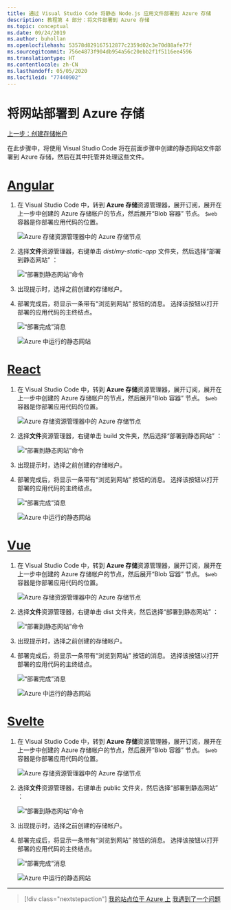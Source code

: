 ```yaml
---
title: 通过 Visual Studio Code 将静态 Node.js 应用文件部署到 Azure 存储
description: 教程第 4 部分：将文件部署到 Azure 存储
ms.topic: conceptual
ms.date: 09/24/2019
ms.author: buhollan
ms.openlocfilehash: 53578d829167512877c2359d02c3e70d88afe77f
ms.sourcegitcommit: 756e4873f904db954a56c20ebb2f1f5116ee4596
ms.translationtype: HT
ms.contentlocale: zh-CN
ms.lasthandoff: 05/05/2020
ms.locfileid: "77440902"
---
```

# <a name="deploy-the-website-to-azure-storage"></a>将网站部署到 Azure 存储

[上一步：创建存储帐户](tutorial-vscode-static-website-node-03.md)

在此步骤中，将使用 Visual Studio Code 将在前面步骤中创建的静态网站文件部署到 Azure 存储，然后在其中托管并处理这些文件。

# <a name="angular"></a>[Angular](#tab/angular)

1. 在 Visual Studio Code 中，转到 **Azure 存储**资源管理器，展开订阅，展开在上一步中创建的 Azure 存储帐户的节点，然后展开“Blob 容器”  节点。 `$web` 容器是你部署应用代码的位置。

   ![Azure 存储资源管理器中的 Azure 存储节点](media/static-website/storage-nodes.png)

1. 选择**文件**资源管理器，右键单击 _dist/my-static-app_ 文件夹，然后选择“部署到静态网站”  ：

    ![“部署到静态网站”命令](media/static-website/deploy-build-angular.png)

1. 出现提示时，选择之前创建的存储帐户。

1. 部署完成后，将显示一条带有“浏览到网站”  按钮的消息。 选择该按钮以打开部署的应用代码的主终结点。

    ![“部署完成”消息](media/static-website/deployment-complete.png)

    ![Azure 中运行的静态网站](media/static-website/azure-app-angular.png)

# <a name="react"></a>[React](#tab/react)

1. 在 Visual Studio Code 中，转到 **Azure 存储**资源管理器，展开订阅，展开在上一步中创建的 Azure 存储帐户的节点，然后展开“Blob 容器”  节点。 `$web` 容器是你部署应用代码的位置。

   ![Azure 存储资源管理器中的 Azure 存储节点](media/static-website/storage-nodes.png)

1. 选择**文件**资源管理器，右键单击 build  文件夹，然后选择“部署到静态网站”  ：

    ![“部署到静态网站”命令](media/static-website/deploy-build-react.png)

1. 出现提示时，选择之前创建的存储帐户。

1. 部署完成后，将显示一条带有“浏览到网站”  按钮的消息。 选择该按钮以打开部署的应用代码的主终结点。

    ![“部署完成”消息](media/static-website/deployment-complete.png)

    ![Azure 中运行的静态网站](media/static-website/azure-app-react.png)

# <a name="vue"></a>[Vue](#tab/vue)

1. 在 Visual Studio Code 中，转到 **Azure 存储**资源管理器，展开订阅，展开在上一步中创建的 Azure 存储帐户的节点，然后展开“Blob 容器”  节点。 `$web` 容器是你部署应用代码的位置。

   ![Azure 存储资源管理器中的 Azure 存储节点](media/static-website/storage-nodes.png)

1. 选择**文件**资源管理器，右键单击 dist  文件夹，然后选择“部署到静态网站”  ：

    ![“部署到静态网站”命令](media/static-website/deploy-build-vue.png)

1. 出现提示时，选择之前创建的存储帐户。

1. 部署完成后，将显示一条带有“浏览到网站”  按钮的消息。 选择该按钮以打开部署的应用代码的主终结点。

    ![“部署完成”消息](media/static-website/deployment-complete.png)

    ![Azure 中运行的静态网站](media/static-website/azure-app-vue.png)

# <a name="svelte"></a>[Svelte](#tab/svelte)

1. 在 Visual Studio Code 中，转到 **Azure 存储**资源管理器，展开订阅，展开在上一步中创建的 Azure 存储帐户的节点，然后展开“Blob 容器”  节点。 `$web` 容器是你部署应用代码的位置。

   ![Azure 存储资源管理器中的 Azure 存储节点](media/static-website/storage-nodes.png)

1. 选择**文件**资源管理器，右键单击 public  文件夹，然后选择“部署到静态网站”  ：

    ![“部署到静态网站”命令](media/static-website/deploy-build-svelte.png)

1. 出现提示时，选择之前创建的存储帐户。

1. 部署完成后，将显示一条带有“浏览到网站”  按钮的消息。 选择该按钮以打开部署的应用代码的主终结点。

    ![“部署完成”消息](media/static-website/deployment-complete-svelte.png)

    ![Azure 中运行的静态网站](media/static-website/azure-app-svelte.png)

---

> [!div class="nextstepaction"]
> [我的站点位于 Azure 上](tutorial-vscode-static-website-node-05.md) [我遇到了一个问题](https://www.research.net/r/PWZWZ52?tutorial=node-deployment-staticwebsite&step=create-storage)
